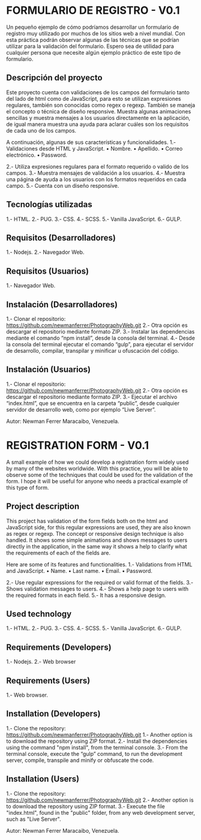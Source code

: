 # FORMULARIO DE REGISTRO - V0.1
Un pequeño ejemplo de cómo podríamos desarrollar un formulario de registro muy utilizado por muchos de los sitios web a nivel mundial. Con esta práctica podrán observar algunas de las técnicas que se podrían utilizar para la validación del formulario. Espero sea de utilidad para cualquier persona que necesite algún ejemplo práctico de este tipo de formulario. 

## Descripción del proyecto
Este proyecto cuenta con validaciones de los campos del formulario tanto del lado de html como de JavaScript, para esto se utilizan expresiones regulares, también son conocidas como regex o regexp. También se maneja el concepto o técnica de diseño responsive. Muestra algunas animaciones sencillas y muestra mensajes a los usuarios directamente en la aplicación, de igual manera muestra una ayuda para aclarar cuáles son los requisitos de cada uno de los campos.

A continuación, algunas de sus características y funcionalidades.
1.- Validaciones desde HTML y JavaScript.
  •	Nombre.
  •	Apellido.
  •	Correo electrónico.
  •	Password.

2.- Utiliza expresiones regulares para el formato requerido o valido de los campos.
3.- Muestra mensajes de validación a los usuarios.
4.- Muestra una página de ayuda a los usuarios con los formatos requeridos en cada campo.
5.- Cuenta con un diseño responsive.

## Tecnologías utilizadas
1.- HTML.
2.- PUG.
3.- CSS.
4.- SCSS.
5.- Vanilla JavaScript.
6.- GULP.

## Requisitos (Desarrolladores)
1.- Nodejs.
2.- Navegador Web.

## Requisitos (Usuarios)
1.- Navegador Web.

## Instalación (Desarrolladores)
1.- Clonar el repositorio: https://github.com/newmanferrer/PhotographyWeb.git
2.- Otra opción es descargar el repositorio mediante formato ZIP.
3.- Instalar las dependencias mediante el comando “npm install”, desde la consola del terminal.
4.- Desde la consola del terminal ejecutar el comando “gulp”, para ejecutar el servidor de desarrollo, compilar, transpilar y minificar u ofuscación del código.

## Instalación (Usuarios)
1.- Clonar el repositorio: https://github.com/newmanferrer/PhotographyWeb.git
2.- Otra opción es descargar el repositorio mediante formato ZIP.
3.- Ejecutar el archivo “index.html”, que se encuentra en la carpeta “public”, desde cualquier servidor de desarrollo web, como por ejemplo “Live Server”.

Autor: Newman Ferrer Maracaibo, Venezuela.




# REGISTRATION FORM - V0.1
A small example of how we could develop a registration form widely used by many of the websites worldwide. With this practice, you will be able to observe some of the techniques that could be used for the validation of the form. I hope it will be useful for anyone who needs a practical example of this type of form.

## Project description
This project has validation of the form fields both on the html and JavaScript side, for this regular expressions are used, they are also known as regex or regexp. The concept or responsive design technique is also handled. It shows some simple animations and shows messages to users directly in the application, in the same way it shows a help to clarify what the requirements of each of the fields are.

Here are some of its features and functionalities.
1.- Validations from HTML and JavaScript.
  •	Name.
  •	Last name.
  •	Email.
  • Password.

2.- Use regular expressions for the required or valid format of the fields.
3.- Shows validation messages to users.
4.- Shows a help page to users with the required formats in each field.
5.- It has a responsive design.

## Used technology
1.- HTML.
2.- PUG.
3.- CSS.
4.- SCSS.
5.- Vanilla JavaScript.
6.- GULP.

## Requirements (Developers)
1.- Nodejs.
2.- Web browser

## Requirements (Users)
1.- Web browser.

## Installation (Developers)
1.- Clone the repository: https://github.com/newmanferrer/PhotographyWeb.git
1.- Another option is to download the repository using ZIP format.
2.- Install the dependencies using the command "npm install", from the terminal console.
3.- From the terminal console, execute the “gulp” command, to run the development server, compile, transpile and minify or obfuscate the code.

## Installation (Users)
1.- Clone the repository: https://github.com/newmanferrer/PhotographyWeb.git
2.- Another option is to download the repository using ZIP format.
3.- Execute the file "index.html", found in the "public" folder, from any web development server, such as "Live Server".

Autor: Newman Ferrer Maracaibo, Venezuela.
